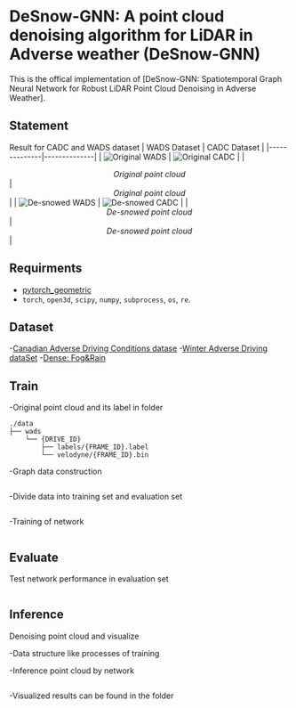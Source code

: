 # DeSnow-GNN: A point cloud denoising algorithm for LiDAR in Adverse weather (DeSnow-GNN)
This is the offical implementation of [DeSnow-GNN: Spatiotemporal Graph Neural Network for Robust LiDAR Point Cloud Denoising in Adverse Weather]. 

## Statement
Result for CADC and WADS dataset
| WADS Dataset | CADC Dataset |
|--------------|--------------|
| ![Original WADS](https://github.com/LezhiLiao/DeSnow-GNN/blob/master/gnn_updata/visualization/gif_path/wads_raw.gif) | ![Original CADC](https://github.com/LezhiLiao/DeSnow-GNN/blob/master/gnn_updata/visualization/gif_path/cadc_raw.gif) |
| <div style="text-align:center"><em>Original point cloud</em></div> | <div style="text-align:center"><em>Original point cloud</em></div> |
| ![De-snowed WADS](https://github.com/LezhiLiao/DeSnow-GNN/blob/master/gnn_updata/visualization/gif_path/wads_denoised.gif) | ![De-snowed CADC](https://github.com/LezhiLiao/DeSnow-GNN/blob/master/gnn_updata/visualization/gif_path/cadc_denoised.gif) |
| <div style="text-align:center"><em>De-snowed point cloud</em></div> | <div style="text-align:center"><em>De-snowed point cloud</em></div> |
## Requirments
- [pytorch_geometric](https://pytorch-geometric.readthedocs.io/en/latest/install/installation.html)<br>
- `torch`, `open3d`, `scipy`, `numpy`, `subprocess`, `os`, `re`.

## Dataset
-[Canadian Adverse Driving Conditions datase](http://cadcd.uwaterloo.ca/)
-[Winter Adverse Driving dataSet](https://digitalcommons.mtu.edu/wads/)
-[Dense: Fog&Rain](https://www.uni-ulm.de/index.php?id=101568)

## Train
-Original point cloud and its label in folder 
```
./data
├── wads
    └── {DRIVE_ID}
        ├── labels/{FRAME_ID}.label
        └── velodyne/{FRAME_ID}.bin
```
-Graph data construction
```

```
-Divide data into training set and evaluation set
```

```

-Training of network
```

```

## Evaluate
Test network performance in evaluation set
```

```

## Inference
Denoising point cloud and visualize

-Data structure like processes of training

-Inference point cloud by network
```

```

-Visualized results can be found in the folder

